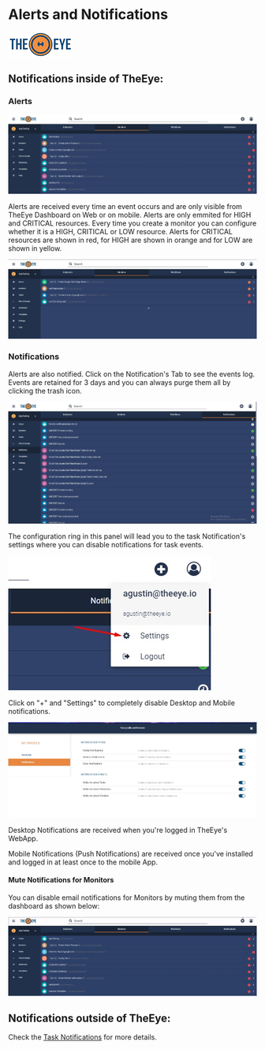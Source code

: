 # Alerts and Notifications

[![theeye.io](../images/logo-theeye-theOeye-logo2.png)](https://theeye.io/en/index.html)

## Notifications inside of TheEye:

### Alerts

![Dashboard \(No alerts Shown\)](../images/dashboard_monitors_workflow.png)

Alerts are received every time an event occurs and are only visible from TheEye Dashboard on Web or on mobile. Alerts are only emmited for HIGH and CRITICAL resources. Every time you create a monitor you can configure whether it is a HIGH, CRITICAL or LOW resource. Alerts for CRITICAL resources are shown in red, for HIGH are shown in orange and for LOW are shown in yellow.

![Dashboard](../images/alertsandnotifications.jpg)

### Notifications

Alerts are also notified. Click on the Notification's Tab to see the events log. Events are retained for 3 days and you can always purge them all by clicking the trash icon.

![Notifications Panel](../images/notificationstab.jpg)

The configuration ring in this panel will lead you to the task Notification's settings where you can disable notifications for task events.

![Notification Preferences](../images/settingsnotification1.jpg)

Click on "+" and "Settings" to completely disable Desktop and Mobile notifications.

![Settings --&amp;gt; Notifications](../images/settingsnotification2.jpg)

Desktop Notifications are received when you're logged in TheEye's WebApp.

Mobile Notifications \(Push Notifications\) are received once you've installed and logged in at least once to the mobile App.

#### Mute Notifications for Monitors 

You can disable email notifications for Monitors by muting them from the dashboard as shown below:

![](../images/mute-monitors.gif)

## Notifications outside of TheEye:

Check the [Task Notifications](/core-concepts/tasks/taskNotifications) for more details.





